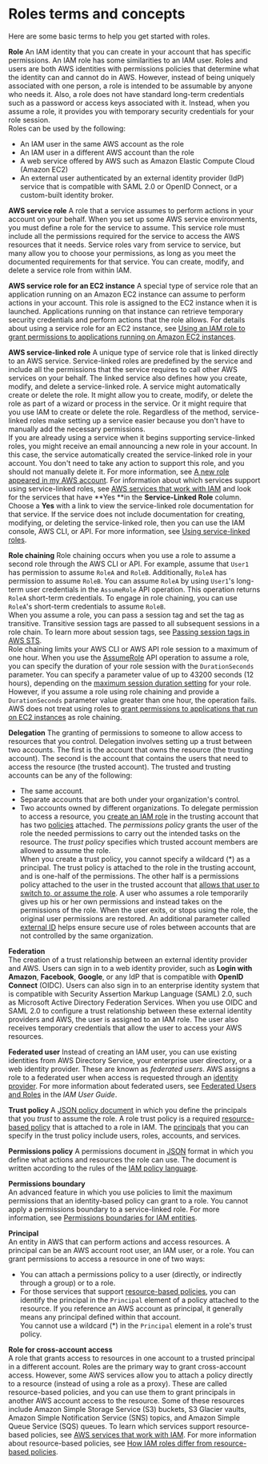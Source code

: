 # Roles terms and concepts<a name="id_roles_terms-and-concepts"></a>

Here are some basic terms to help you get started with roles\.

**Role**  <a name="iam-term-role"></a>
An IAM identity that you can create in your account that has specific permissions\. An IAM role has some similarities to an IAM user\. Roles and users are both AWS identities with permissions policies that determine what the identity can and cannot do in AWS\. However, instead of being uniquely associated with one person, a role is intended to be assumable by anyone who needs it\. Also, a role does not have standard long\-term credentials such as a password or access keys associated with it\. Instead, when you assume a role, it provides you with temporary security credentials for your role session\.  
Roles can be used by the following:  
+ An IAM user in the same AWS account as the role
+ An IAM user in a different AWS account than the role
+ A web service offered by AWS such as Amazon Elastic Compute Cloud \(Amazon EC2\)
+ An external user authenticated by an external identity provider \(IdP\) service that is compatible with SAML 2\.0 or OpenID Connect, or a custom\-built identity broker\.

****AWS service role****  <a name="iam-term-service-role"></a>
A role that a service assumes to perform actions in your account on your behalf\. When you set up some AWS service environments, you must define a role for the service to assume\. This service role must include all the permissions required for the service to access the AWS resources that it needs\. Service roles vary from service to service, but many allow you to choose your permissions, as long as you meet the documented requirements for that service\. You can create, modify, and delete a service role from within IAM\.

****AWS service role for an EC2 instance****  <a name="iam-term-service-role-ec2"></a>
A special type of service role that an application running on an Amazon EC2 instance can assume to perform actions in your account\. This role is assigned to the EC2 instance when it is launched\. Applications running on that instance can retrieve temporary security credentials and perform actions that the role allows\. For details about using a service role for an EC2 instance, see [Using an IAM role to grant permissions to applications running on Amazon EC2 instances](id_roles_use_switch-role-ec2.md)\.

****AWS service\-linked role****  <a name="iam-term-service-linked-role"></a>
A unique type of service role that is linked directly to an AWS service\. Service\-linked roles are predefined by the service and include all the permissions that the service requires to call other AWS services on your behalf\. The linked service also defines how you create, modify, and delete a service\-linked role\. A service might automatically create or delete the role\. It might allow you to create, modify, or delete the role as part of a wizard or process in the service\. Or it might require that you use IAM to create or delete the role\. Regardless of the method, service\-linked roles make setting up a service easier because you don't have to manually add the necessary permissions\.  
If you are already using a service when it begins supporting service\-linked roles, you might receive an email announcing a new role in your account\. In this case, the service automatically created the service\-linked role in your account\. You don't need to take any action to support this role, and you should not manually delete it\. For more information, see [A new role appeared in my AWS account](troubleshoot_roles.md#troubleshoot_roles_new-role-appeared)\.
For information about which services support using service\-linked roles, see [AWS services that work with IAM](reference_aws-services-that-work-with-iam.md) and look for the services that have **Yes **in the **Service\-Linked Role** column\. Choose a **Yes** with a link to view the service\-linked role documentation for that service\. If the service does not include documentation for creating, modifying, or deleting the service\-linked role, then you can use the IAM console, AWS CLI, or API\. For more information, see [Using service\-linked roles](using-service-linked-roles.md)\.

****Role chaining****  <a name="iam-term-role-chaining"></a>
Role chaining occurs when you use a role to assume a second role through the AWS CLI or API\. For example, assume that `User1` has permission to assume `RoleA` and `RoleB`\. Additionally, `RoleA` has permission to assume `RoleB`\. You can assume `RoleA` by using `User1`'s long\-term user credentials in the `AssumeRole` API operation\. This operation returns `RoleA` short\-term credentials\. To engage in role chaining, you can use `RoleA`'s short\-term credentials to assume `RoleB`\.   
When you assume a role, you can pass a session tag and set the tag as transitive\. Transitive session tags are passed to all subsequent sessions in a role chain\. To learn more about session tags, see [Passing session tags in AWS STS](id_session-tags.md)\.  
Role chaining limits your AWS CLI or AWS API role session to a maximum of one hour\. When you use the [AssumeRole](https://docs.aws.amazon.com/STS/latest/APIReference/API_AssumeRole.html) API operation to assume a role, you can specify the duration of your role session with the `DurationSeconds` parameter\. You can specify a parameter value of up to 43200 seconds \(12 hours\), depending on the [maximum session duration setting](id_roles_use.md#id_roles_use_view-role-max-session) for your role\. However, if you assume a role using role chaining and provide a `DurationSeconds` parameter value greater than one hour, the operation fails\.  
AWS does not treat using roles to [grant permissions to applications that run on EC2 instances](id_roles_use_switch-role-ec2.md) as role chaining\.

****Delegation****  <a name="delegation"></a>
The granting of permissions to someone to allow access to resources that you control\. Delegation involves setting up a trust between two accounts\. The first is the account that owns the resource \(the trusting account\)\. The second is the account that contains the users that need to access the resource \(the trusted account\)\. The trusted and trusting accounts can be any of the following:  
+ The same account\.
+ Separate accounts that are both under your organization's control\.
+ Two accounts owned by different organizations\.
To delegate permission to access a resource, you [create an IAM role](id_roles_create_for-user.md) in the trusting account that has two [policies](#term_policy) attached\. The *permissions policy* grants the user of the role the needed permissions to carry out the intended tasks on the resource\. The *trust policy* specifies which trusted account members are allowed to assume the role\.  
When you create a trust policy, you cannot specify a wildcard \(\*\) as a principal\. The trust policy is attached to the role in the trusting account, and is one\-half of the permissions\. The other half is a permissions policy attached to the user in the trusted account that [allows that user to switch to, or assume the role](id_roles_use_permissions-to-switch.md)\. A user who assumes a role temporarily gives up his or her own permissions and instead takes on the permissions of the role\. When the user exits, or stops using the role, the original user permissions are restored\. An additional parameter called [external ID](id_roles_create_for-user_externalid.md) helps ensure secure use of roles between accounts that are not controlled by the same organization\.

****Federation****  
The creation of a trust relationship between an external identity provider and AWS\. Users can sign in to a web identity provider, such as **Login with Amazon**, **Facebook**, **Google**, or any IdP that is compatible with **OpenID Connect** \(OIDC\)\. Users can also sign in to an enterprise identity system that is compatible with Security Assertion Markup Language \(SAML\) 2\.0, such as Microsoft Active Directory Federation Services\. When you use OIDC and SAML 2\.0 to configure a trust relationship between these external identity providers and AWS, the user is assigned to an IAM role\. The user also receives temporary credentials that allow the user to access your AWS resources\. 

****Federated user****  <a name="term_federated-user"></a>
Instead of creating an IAM user, you can use existing identities from AWS Directory Service, your enterprise user directory, or a web identity provider\. These are known as *federated users*\. AWS assigns a role to a federated user when access is requested through an [identity provider](id_roles_providers.md)\. For more information about federated users, see [Federated Users and Roles](introduction_access-management.md#intro-access-roles) in the *IAM User Guide*\.

****Trust policy****  <a name="term_trust-policy"></a>
A [JSON policy document](reference_policies_grammar.md) in which you define the principals that you *trust* to assume the role\. A role trust policy is a required [resource\-based policy](access_policies.md#policies_resource-based) that is attached to a role in IAM\. The [principals](reference_policies_elements_principal.md) that you can specify in the trust policy include users, roles, accounts, and services\.

****Permissions policy****  <a name="term_policy"></a>
A permissions document in [JSON](http://www.json.org) format in which you define what actions and resources the role can use\. The document is written according to the rules of the [IAM policy language](reference_policies.md)\.

****Permissions boundary****  
An advanced feature in which you use policies to limit the maximum permissions that an identity\-based policy can grant to a role\. You cannot apply a permissions boundary to a service\-linked role\. For more information, see [Permissions boundaries for IAM entities](access_policies_boundaries.md)\.

****Principal****  
An entity in AWS that can perform actions and access resources\. A principal can be an AWS account root user, an IAM user, or a role\. You can grant permissions to access a resource in one of two ways:  
+ You can attach a permissions policy to a user \(directly, or indirectly through a group\) or to a role\.
+ For those services that support [resource\-based policies](introduction_access-management.md#intro-access-resource-based-policies), you can identify the principal in the `Principal` element of a policy attached to the resource\.
If you reference an AWS account as principal, it generally means any principal defined within that account\.  
You cannot use a wildcard \(\*\) in the `Principal` element in a role's trust policy\.

****Role for cross\-account access****  
A role that grants access to resources in one account to a trusted principal in a different account\. Roles are the primary way to grant cross\-account access\. However, some AWS services allow you to attach a policy directly to a resource \(instead of using a role as a proxy\)\. These are called resource\-based policies, and you can use them to grant principals in another AWS account access to the resource\. Some of these resources include Amazon Simple Storage Service \(S3\) buckets, S3 Glacier vaults, Amazon Simple Notification Service \(SNS\) topics, and Amazon Simple Queue Service \(SQS\) queues\. To learn which services support resource\-based policies, see [AWS services that work with IAM](reference_aws-services-that-work-with-iam.md)\. For more information about resource\-based policies, see [How IAM roles differ from resource\-based policies](id_roles_compare-resource-policies.md)\.